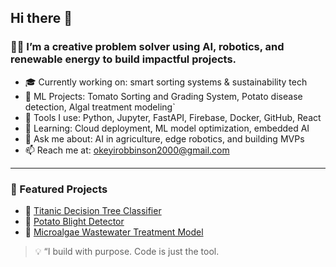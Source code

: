 ## Hi there 👋


### 👨‍💻 I’m a creative problem solver using AI, robotics, and renewable energy to build impactful projects.

- 🎓 Currently working on: smart sorting systems & sustainability tech
- 🧪 ML Projects: Tomato Sorting and Grading System, Potato disease detection, Algal treatment modeling`
- 🔧 Tools I use: Python, Jupyter, FastAPI, Firebase, Docker, GitHub, React
- 🌱 Learning: Cloud deployment, ML model optimization, embedded AI
- 💬 Ask me about: AI in agriculture, edge robotics, and building MVPs
- 📫 Reach me at: [okeyirobbinson2000@gmail.com](mailto:okeyiodhiambo@gmail.com)

---

### 📂 Featured Projects
- 🧠 [Titanic Decision Tree Classifier](https://github.com/okeyirobbinson/Decision-tree-project)
- 🥔 [Potato Blight Detector](#)
- 🌿 [Microalgae Wastewater Treatment Model](#)

> 💡 “I build with purpose. Code is just the tool.
